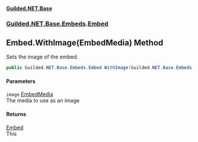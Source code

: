 #### [Guilded.NET.Base](Guilded_NET_Base.md 'Guilded.NET.Base')
### [Guilded.NET.Base.Embeds](Guilded_NET_Base.md#Guilded_NET_Base_Embeds 'Guilded.NET.Base.Embeds').[Embed](Embed.md 'Guilded.NET.Base.Embeds.Embed')
## Embed.WithImage(EmbedMedia) Method
Sets the image of the embed.  
```csharp
public Guilded.NET.Base.Embeds.Embed WithImage(Guilded.NET.Base.Embeds.EmbedMedia image);
```
#### Parameters
<a name='Guilded_NET_Base_Embeds_Embed_WithImage(Guilded_NET_Base_Embeds_EmbedMedia)_image'></a>
`image` [EmbedMedia](EmbedMedia.md 'Guilded.NET.Base.Embeds.EmbedMedia')  
The media to use as an image
  
#### Returns
[Embed](Embed.md 'Guilded.NET.Base.Embeds.Embed')  
This
